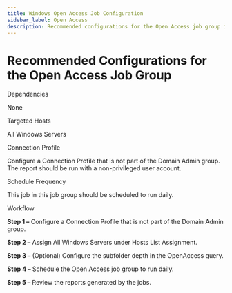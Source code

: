 ```yaml
---
title: Windows Open Access Job Configuration
sidebar_label: Open Access
description: Recommended configurations for the Open Access job group including dependencies, scheduling, and workflow steps for identifying open access permissions.
---
```


# Recommended Configurations for the Open Access Job Group

Dependencies

None

Targeted Hosts

All Windows Servers

Connection Profile

Configure a Connection Profile that is not part of the Domain Admin group. The report should be run
with a non-privileged user account.

Schedule Frequency

This job in this job group should be scheduled to run daily.

Workflow

**Step 1 –** Configure a Connection Profile that is not part of the Domain Admin group.

**Step 2 –** Assign All Windows Servers under Hosts List Assignment.

**Step 3 –** (Optional) Configure the subfolder depth in the OpenAccess query.

**Step 4 –** Schedule the Open Access job group to run daily.

**Step 5 –** Review the reports generated by the jobs.
